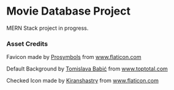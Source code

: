 # Movie Database Project

MERN Stack project in progress.

### Asset Credits

Favicon made by <a href="https://www.flaticon.com/authors/prosymbols" title="Prosymbols">Prosymbols</a> from <a href="https://www.flaticon.com/" title="Flaticon"> www.flaticon.com</a>

Default Background by <a href="https://behance.net/antitomi" title="Tomislava Babić" target="_blank">Tomislava Babić</a> from <a href= "https://www.toptal.com/designers/subtlepatterns/">www.toptotal.com</a>

Checked Icon made by <a href="https://www.flaticon.com/authors/kiranshastry" title="Kiranshastry">Kiranshastry</a> from <a href="https://www.flaticon.com/" title="Flaticon"> www.flaticon.com</a>